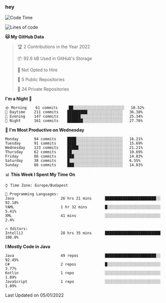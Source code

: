 ### hey

<!--START_SECTION:waka-->
![Code Time](http://img.shields.io/badge/Code%20Time-448%20hrs%2057%20mins-blue)

![Lines of code](https://img.shields.io/badge/From%20Hello%20World%20I%27ve%20Written-440%20Thousand%20lines%20of%20code-blue)

**🐱 My GitHub Data** 

> 🏆 2 Contributions in the Year 2022
 > 
> 📦 92.6 kB Used in GitHub's Storage 
 > 
> 🚫 Not Opted to Hire
 > 
> 📜 5 Public Repositories 
 > 
> 🔑 24 Private Repositories  
 > 
**I'm a Night 🦉** 

```text
🌞 Morning    61 commits     ██░░░░░░░░░░░░░░░░░░░░░░░   10.52% 
🌆 Daytime    211 commits    █████████░░░░░░░░░░░░░░░░   36.38% 
🌃 Evening    147 commits    ██████░░░░░░░░░░░░░░░░░░░   25.34% 
🌙 Night      161 commits    ███████░░░░░░░░░░░░░░░░░░   27.76%

```
📅 **I'm Most Productive on Wednesday** 

```text
Monday       94 commits     ████░░░░░░░░░░░░░░░░░░░░░   16.21% 
Tuesday      91 commits     ████░░░░░░░░░░░░░░░░░░░░░   15.69% 
Wednesday    123 commits    █████░░░░░░░░░░░░░░░░░░░░   21.21% 
Thursday     62 commits     ██░░░░░░░░░░░░░░░░░░░░░░░   10.69% 
Friday       86 commits     ███░░░░░░░░░░░░░░░░░░░░░░   14.83% 
Saturday     38 commits     █░░░░░░░░░░░░░░░░░░░░░░░░   6.55% 
Sunday       86 commits     ███░░░░░░░░░░░░░░░░░░░░░░   14.83%

```


📊 **This Week I Spent My Time On** 

```text
⌚︎ Time Zone: Europe/Budapest

💬 Programming Languages: 
Java                     26 hrs 21 mins      ███████████████████████░░   92.18% 
YAML                     1 hr 32 mins        █░░░░░░░░░░░░░░░░░░░░░░░░   5.41% 
XML                      41 mins             ░░░░░░░░░░░░░░░░░░░░░░░░░   2.4%

🔥 Editors: 
IntelliJ                 28 hrs 35 mins      █████████████████████████   100.0%

```

**I Mostly Code in Java** 

```text
Java                     49 repos            ███████████████████████░░   92.45% 
C#                       2 repos             █░░░░░░░░░░░░░░░░░░░░░░░░   3.77% 
Kotlin                   1 repo              ░░░░░░░░░░░░░░░░░░░░░░░░░   1.89% 
JavaScript               1 repo              ░░░░░░░░░░░░░░░░░░░░░░░░░   1.89%

```



 Last Updated on 05/01/2022
<!--END_SECTION:waka-->

